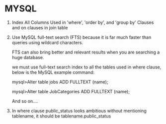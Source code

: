 # MYSQL
1. Index All Columns Used in 'where', 'order by', and 'group by' Clauses and on clauses in join table

2. Use MySQL full-text search (FTS) because it is far much faster than queries using wildcard characters.

   FTS can also bring better and relevant results when you are searching a huge database.

   we must use full-text search index to all the tables used in where clause, below is the MySQL example command:

   mysql>Alter table jobs ADD FULLTEXT (name);

   mysql>Alter table JobCategories ADD FULLTEXT (name);

   And so on....

3. In where clause public_status looks ambitious without mentioning tablename, it should be tablename.public_status

